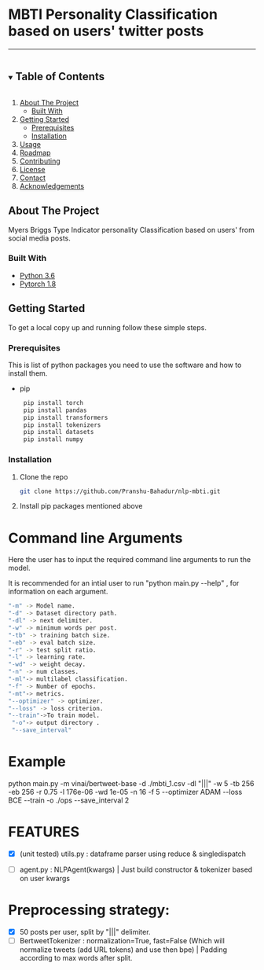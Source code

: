 # MBTI Personality Classification based on users' twitter posts
------
<!-- TABLE OF CONTENTS -->
<details open="open">
  <summary><h2 style="display: inline-block">Table of Contents</h2></summary>
  <ol>
    <li>
      <a href="#about-the-project">About The Project</a>
      <ul>
        <li><a href="#built-with">Built With</a></li>
      </ul>
    </li>
    <li>
      <a href="#getting-started">Getting Started</a>
      <ul>
        <li><a href="#prerequisites">Prerequisites</a></li>
        <li><a href="#installation">Installation</a></li>
      </ul>
    </li>
    <li><a href="#usage">Usage</a></li>
    <li><a href="#roadmap">Roadmap</a></li>
    <li><a href="#contributing">Contributing</a></li>
    <li><a href="#license">License</a></li>
    <li><a href="#contact">Contact</a></li>
    <li><a href="#acknowledgements">Acknowledgements</a></li>
  </ol>
</details>

<!-- ABOUT THE PROJECT -->
## About The Project  
   Myers Briggs Type Indicator personality Classification based on users' from social media posts.

### Built With

* [Python 3.6]()
* [Pytorch 1.8]()

<!-- GETTING STARTED -->
## Getting Started

To get a local copy up and running follow these simple steps.

### Prerequisites

This is  list of python packages you need to use the software and how to install them.


* pip
  ```sh
   pip install torch 
   pip install pandas 
   pip install transformers 
   pip install tokenizers 
   pip install datasets 
   pip install numpy
  ```

### Installation

1. Clone the repo
   ```sh
   git clone https://github.com/Pranshu-Bahadur/nlp-mbti.git
   ```
2. Install pip packages mentioned above

# Command line Arguments

Here the user has to input the required command line arguments to run the model.

It is recommended for an intial user to run "python main.py --help" , for information on each argument.

```sh
"-m" -> Model name.
"-d" -> Dataset directory path.
"-dl" -> next delimiter.
"-w" -> minimum words per post.
"-tb" -> training batch size.
"-eb" -> eval batch size.
"-r" -> test split ratio.
"-l" -> learning rate.
"-wd" -> weight decay.
"-n" -> num classes.
"-ml"-> multilabel classification.
"-f" -> Number of epochs.
"-mt"-> metrics.
"--optimizer" -> optimizer.
"--loss" -> loss criterion.
"--train"->To train model.
 "-o"-> output directory .
 "--save_interval" 
```
# Example

python main.py -m vinai/bertweet-base -d ./mbti_1.csv -dl "|||" -w 5 -tb 256 -eb 256 -r 0.75 -l 176e-06 -wd 1e-05 -n 16 -f 5 --optimizer ADAM --loss BCE --train -o ./ops --save_interval 2


# FEATURES 

- [x] (unit tested) utils.py : dataframe parser using reduce & singledispatch
- [ ] agent.py : NLPAgent(kwargs) | Just build constructor & tokenizer based on user kwargs




# Preprocessing strategy:
- [x] 50 posts per user, split by "|||" delimiter.
- [ ] BertweetTokenizer : normalization=True, fast=False (Which will normalize tweets (add URL tokens) and use then bpe) | Padding according to max words after split.
